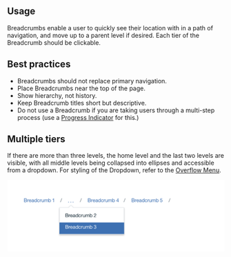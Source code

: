 ## Usage
Breadcrumbs enable a user to quickly see their location with in a path of navigation, and move up to a parent level if desired. Each tier of the Breadcrumb should be clickable. 

## Best practices
* Breadcrumbs should not replace primary navigation. 
* Place Breadcrumbs near the top of the page.
* Show hierarchy, not history. 
* Keep Breadcrumb titles short but descriptive.
* Do not use a Breadcrumb if you are taking users through a multi-step process (use a [Progress Indicator]() for this.)

## Multiple tiers
If there are more than three levels, the home level and the last two levels are visible, with all middle levels being collapsed into ellipses and accessible from a dropdown. For styling of the Dropdown, refer to the [Overflow Menu](). 

![multiple tiers of breadcrumb](images/breadcrumb-usage-1.png)

<!---
## Single Tier Usage
If there is only one tier of hierarchy, or if further navigation is handled by [Tabs](/Tabs), breadcrumbs act similarly to a back button.
-->
